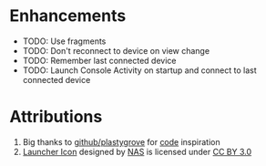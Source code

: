 # Enhancements

* TODO: Use fragments
* TODO: Don't reconnect to device on view change
* TODO: Remember last connected device
* TODO: Launch Console Activity on startup and connect to last connected device

# Attributions
1. Big thanks to [github/plastygrove](https://github.com/plastygrove) for [code](https://github.com/plastygrove/BlueSerial) inspiration
2. [Launcher Icon](http://thenounproject.com/term/bluetooth/55673/) designed by [NAS](http://thenounproject.com/nas.ztu/) is licensed under [CC BY 3.0](http://creativecommons.org/licenses/by/3.0/us/)

